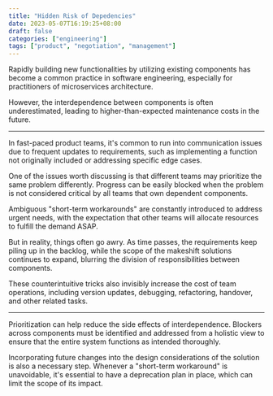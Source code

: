 ```yaml
---
title: "Hidden Risk of Depedencies"
date: 2023-05-07T16:19:25+08:00
draft: false
categories: ["engineering"]
tags: ["product", "negotiation", "management"]
---
```


Rapidly building new functionalities by utilizing existing components has become a common practice in software engineering, especially for practitioners of microservices architecture.

However, the interdependence between components is often underestimated, leading to higher-than-expected maintenance costs in the future.

<!--more-->

---

In fast-paced product teams, it's common to run into communication issues due to frequent updates to requirements, such as implementing a function not originally included or addressing specific edge cases.

One of the issues worth discussing is that different teams may prioritize the same problem differently. Progress can be easily blocked when the problem is not considered critical by all teams that own dependent components.

Ambiguous "short-term workarounds" are constantly introduced to address urgent needs, with the expectation that other teams will allocate resources to fulfill the demand ASAP.

But in reality, things often go awry. As time passes, the requirements keep piling up in the backlog, while the scope of the makeshift solutions continues to expand, blurring the division of responsibilities between components.

These counterintuitive tricks also invisibly increase the cost of team operations, including version updates, debugging, refactoring, handover, and other related tasks.

---

Prioritization can help reduce the side effects of interdependence. Blockers across components must be identified and addressed from a holistic view to ensure that the entire system functions as intended thoroughly.

Incorporating future changes into the design considerations of the solution is also a necessary step. Whenever a "short-term workaround" is unavoidable, it's essential to have a deprecation plan in place, which can limit the scope of its impact.

